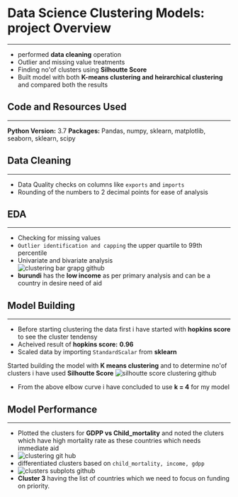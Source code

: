 # Data Science Clustering Models: project Overview
---
* performed **data cleaning** operation 
* Outlier and missing value treatments
* Finding no'of clusters using **Silhoutte Score** 
* Built model with both **K-means clustering and heirarchical clustering** and compared both the results

## Code and Resources Used
---
**Python Version:** 3.7
**Packages:** Pandas, numpy, sklearn, matplotlib, seaborn, sklearn, scipy

## Data Cleaning
---
* Data Quality checks on columns like `exports` and `imports`
* Rounding of the numbers to 2 decimal points for ease of analysis

## EDA
---
* Checking for missing values
* `Outlier identification and capping` the upper quartile to 99th percentile
* Univariate and bivariate analysis
<br>![clustering bar grapg github](https://user-images.githubusercontent.com/69252134/130758880-a99c3f7d-5b0e-4292-b486-6127bbdbde65.png)
* **burundi** has the **low income** as per primary analysis and can be a country in desire need of aid

## Model Building
---
* Before starting clustering the data first i have started with **hopkins score** to see the cluster tendensy
* Acheived result of **hopkins score:** **0.96**
* Scaled data by importing `StandardScalar` from **sklearn**

Started building the model with **K means clustering** and to determine no'of clusters i have used **Silhoutte Score** 
![silhoutte score clustering github](https://user-images.githubusercontent.com/69252134/130760602-80e62d28-782f-4e34-8cb5-ec026d4d3c84.png)
* From the above elbow curve i have concluded to use **k = 4** for my model

## Model Performance
---
* Plotted the clusters for **GDPP vs Child_mortality** and noted the cluters which have high mortality rate as these countries which needs immediate aid
* ![clustering git hub](https://user-images.githubusercontent.com/69252134/130761219-bf28abc7-96e4-4d78-8b7f-2341539dea4b.png)
* differentiated clusters based on `child_mortality, income, gdpp`
* ![clusters subplots github](https://user-images.githubusercontent.com/69252134/130761944-3841a0a3-9ec4-4dab-83b7-680341620244.png)
* **Cluster 3** having the list of countries which we need to focus on funding on priority.


